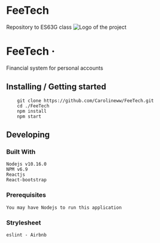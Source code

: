 # FeeTech
Repository to  ES63G class
![Logo of the project](./images/logo.sample.png)

# FeeTech &middot; 

Financial system for personal accounts
## Installing / Getting started

```shell
    git clone https://github.com/Carolineww/FeeTech.git
    cd ./FeeTech
    npm install
    npm start
```
## Developing

### Built With

    Nodejs v10.16.0
    NPM v6.9
    Reactjs
    React-bootstrap

### Prerequisites
    You may have Nodejs to run this application

### Strylesheet
    eslint - Airbnb
    

